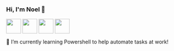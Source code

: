 ### Hi, I'm Noel 👋

[<img align="center" height="40" src="https://img.icons8.com/color/144/000000/linkedin.png"/>](https://www.linkedin.com/in/noel-johnson-612057137/)
[<img align="center" height="40" src="https://img.icons8.com/fluent/144/000000/twitter.png"/>](https://twitter.com/thefirst__Noel)
[<img align="center" height="40" src="https://img.icons8.com/fluent/144/000000/instagram-new.png"/>](https://www.instagram.com/beer.n.cookies/)
[<img align="center" height="40" src="https://img.icons8.com/doodle/48/000000/reddit--v1.png"/>](https://www.reddit.com/user/thefirst_noel)


🌱 I’m currently learning Powershell to help automate tasks at work!

<!--
**thefirstnoe1/thefirstnoe1** is a ✨ _special_ ✨ repository because its `README.md` (this file) appears on your GitHub profile.

Here are some ideas to get you started:

- 🔭 I’m currently working on ...
- 🌱 I’m currently learning ...
- 👯 I’m looking to collaborate on ...
- 🤔 I’m looking for help with ...
- 💬 Ask me about ...
- 📫 How to reach me: ...
- 😄 Pronouns: ...
- ⚡ Fun fact: ...
-->
